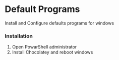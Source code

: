 # Default Programs

Install and Configure defaults programs for windows 

### Installation

1. Open PowarShell administrator
2. Install Chocolatey and reboot windows